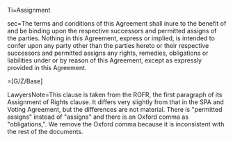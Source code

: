 Ti=Assignment

sec=The terms and conditions of this Agreement shall inure to the benefit of and be binding upon the respective successors and permitted assigns of the parties.  Nothing in this Agreement, express or implied, is intended to confer upon any party other than the parties hereto or their respective successors and permitted assigns any rights, remedies, obligations or liabilities under or by reason of this Agreement, except as expressly provided in this Agreement.

=[G/Z/Base]


LawyersNote=This clause is taken from the ROFR, the first paragraph of its Assignment of Rights clause.  It differs very slightly from that in the SPA and Voting Agreement, but the differences are not material.  There is "permitted assigns" instead of "assigns" and there is an Oxford comma as "obligations,".  We remove the Oxford comma because it is inconsistent with the rest of the documents. 
